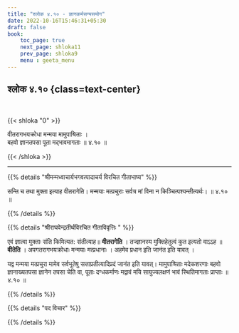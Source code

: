 ```yaml
---
title: "श्लोक ४.१० - ज्ञानकर्मसन्यसयोग"
date: 2022-10-16T15:46:31+05:30
draft: false
book:
    toc_page: true
    next_page: shloka11
    prev_page: shloka9
    menu : geeta_menu
---
```




## श्लोक ४.१० {class=text-center}

<br/>

{{< shloka  "0"  >}}

वीतरागभयक्रोधा मन्मया मामुपाश्रिताः ।  
बहवो ज्ञानतपसा पूता मद्भावमागताः ॥ ४.१० ॥

{{< /shloka >}}

---


{{% details "श्रीमन्मध्वाचार्यभगवत्पादाचर्य विरचित  गीताभाष्य" %}}


सन्ति च तथा मुक्ता इत्याह वीतरागेति। मन्मयाः मत्प्रचुराः सर्वत्र मां विना न किञ्चित्पश्यन्तीत्यर्थः। ॥ ४.१० ॥

{{% /details %}}


{{% details "श्रीराघवेन्द्रतीर्थविरचित गीताविवृत्तिः " %}}

एवं ज्ञात्वा मुक्ताः संति किमित्यत: संतीत्याह॥ **वीतरागेति** । 
तज्ज्ञानस्य मुक्तिहेतुत्वं कुत इत्यतो वाऽऽह ॥ **वीतेति** । 
अपगतरागभयक्रोधाः मन्मयाः
मत्प्रधानाः । अहमेव प्रधान इति जानंत इति यावत्‌ । 

यद्व मन्मया मत्प्रचुरा मामेव
सर्वभूतेषु सत्ताप्रतीत्यादिप्रदं जानंत इति यावत्‌। 
मामुपाश्रिताः मदेकशरणाः
बहवो ज्ञानाख्यतपसा ज्ञानेन तपसा चेति वा, 
पूताः दग्धकर्माणः मद्वावं मयि
सायुज्यलक्षणं भावं स्थितिमागताः प्राप्ताः ॥ ४.१० ॥

{{% /details %}}



{{% details "पद विचार" %}}


{{% /details %}}
